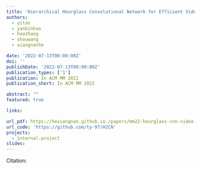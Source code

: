 ```yaml
---
title: 'Hierarchical Hourglass Convolutional Network for Efficient Video Classification'
authors:
  - yitan
  - yanbinhao
  - haozhang
  - shouwang
  - xiangnanhe

date: '2022-07-13T00:00:00Z'
doi: ''
publishDate: '2022-07-13T00:00:00Z'
publication_types: ['1']
publication: In ACM MM 2022 
publication_short: In ACM MM 2022 

abstract: ""
featured: true

links:

url_pdf: https://hexiangnan.github.io./papers/mm22-hourglass-cnn-video.pdf
url_code: 'https://github.com/ty-97/H2CN'
projects:
  - internal-project
slides:
---
```




Citation:
